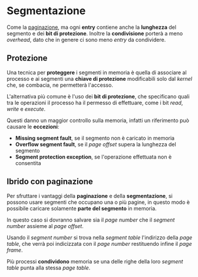 # Segmentazione

Come la [paginazione](../01/README.md), ma ogni **entry** contiene anche la **lunghezza** del segmento e dei **bit di protezione**.
Inoltre la **condivisione** porterà a meno _overhead_, dato che in genere ci sono meno _entry_ da condividere.

## Protezione

Una tecnica per **proteggere** i segmenti in memoria è quella di associare al processo e ai segmenti una **chiave di protezione** modificabili solo dal _kernel_ che, se combacia, ne permetterà l'accesso.

L'alternativa più comune è l'uso dei **bit di protezione**, che specificano quali tra le operazioni il processo ha il permesso di effettuare, come i bit _read_, _write_ e _execute_.

Questi danno un maggior controllo sulla memoria, infatti un riferimento può causare le **eccezioni**:
- **Missing segment fault**, se il segmento non è caricato in memoria
- **Overflow segment fault**, se il _page offset_ supera la lunghezza del segmento
- **Segment protection exception**, se l'operazione effettuata non è consentita

## Ibrido con paginazione

Per sfruttare i vantaggi della **paginazione** e della **segmentazione**, si possono usare segmenti che occupano una o più pagine, in questo modo è possibile caricare solamente **parte del segmento** in memoria.

In questo caso si dovranno salvare sia il _page number_ che il _segment number_ assieme al _page offset_.

Usando il _segment number_ si trova nella _segment table_ l'indirizzo della _page table_, che verrà poi indicizzata con il _page number_ restituendo infine il _page frame_.

Più processi **condividono** memoria se una delle righe della loro _segment table_ punta alla stessa _page table_.

